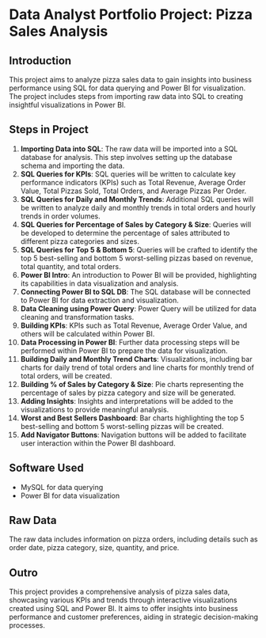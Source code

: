 # Data Analyst Portfolio Project: Pizza Sales Analysis

## Introduction
This project aims to analyze pizza sales data to gain insights into business performance using SQL for data querying and Power BI for visualization. The project includes steps from importing raw data into SQL to creating insightful visualizations in Power BI.

## Steps in Project
1. **Importing Data into SQL**: The raw data will be imported into a SQL database for analysis. This step involves setting up the database schema and importing the data.
2. **SQL Queries for KPIs**: SQL queries will be written to calculate key performance indicators (KPIs) such as Total Revenue, Average Order Value, Total Pizzas Sold, Total Orders, and Average Pizzas Per Order.
3. **SQL Queries for Daily and Monthly Trends**: Additional SQL queries will be written to analyze daily and monthly trends in total orders and hourly trends in order volumes.
4. **SQL Queries for Percentage of Sales by Category & Size**: Queries will be developed to determine the percentage of sales attributed to different pizza categories and sizes.
5. **SQL Queries for Top 5 & Bottom 5**: Queries will be crafted to identify the top 5 best-selling and bottom 5 worst-selling pizzas based on revenue, total quantity, and total orders.
6. **Power BI Intro**: An introduction to Power BI will be provided, highlighting its capabilities in data visualization and analysis.
7. **Connecting Power BI to SQL DB**: The SQL database will be connected to Power BI for data extraction and visualization.
8. **Data Cleaning using Power Query**: Power Query will be utilized for data cleaning and transformation tasks.
9. **Building KPIs**: KPIs such as Total Revenue, Average Order Value, and others will be calculated within Power BI.
10. **Data Processing in Power BI**: Further data processing steps will be performed within Power BI to prepare the data for visualization.
11. **Building Daily and Monthly Trend Charts**: Visualizations, including bar charts for daily trend of total orders and line charts for monthly trend of total orders, will be created.
12. **Building % of Sales by Category & Size**: Pie charts representing the percentage of sales by pizza category and size will be generated.
13. **Adding Insights**: Insights and interpretations will be added to the visualizations to provide meaningful analysis.
14. **Worst and Best Sellers Dashboard**: Bar charts highlighting the top 5 best-selling and bottom 5 worst-selling pizzas will be created.
15. **Add Navigator Buttons**: Navigation buttons will be added to facilitate user interaction within the Power BI dashboard.

## Software Used
- MySQL for data querying
- Power BI for data visualization

## Raw Data
The raw data includes information on pizza orders, including details such as order date, pizza category, size, quantity, and price.

## Outro
This project provides a comprehensive analysis of pizza sales data, showcasing various KPIs and trends through interactive visualizations created using SQL and Power BI. It aims to offer insights into business performance and customer preferences, aiding in strategic decision-making processes.
